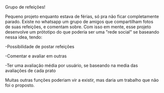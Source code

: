 Grupo de refeições!

Pequeno projeto enquanto estava de férias, só pra não ficar completamente parado.
Existe no whatsapp um grupo de amigos que compartilham fotos de suas refeições, e comentam sobre.
Com isso em mente, esse projeto desenvolve um prótotipo do que poderia ser uma "rede social" se baseando nessa idea, tendo:

-Possibilidade de postar refeições

-Comentar e avaliar em outras

-Ter uma avaliação média por usuário, se baseando na media das avaliações de cada prato

Muitas outras funções poderiam vir a existir, mas daria um trabalho que não foi o proposto.
